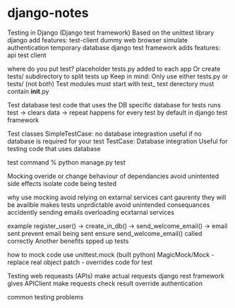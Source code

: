 # django-notes
Testing in Django (Django test framework)
Based on the unittest library
django add features:
test-client dummy web browser
simulate authentication
temporary database
django test framework adds features:
api test client

where do you put test?
placeholder tests.py added to each app
Or create tests/ subdirectory to split tests up
Keep in mind:
Only use either tests.py or tests/ (not both)
Test modules must start with test_
test derectory must contain __init__.py

Test database
test code that uses the DB
specific database for tests
runs test -> clears data -> repeat
happens for every test by default in django test framework

Test classes
SimpleTestCase:
no database integrastion
useful if no database is required for your test
TestCase:
Database integration
Useful for testing code that uses database

test command
% python manage.py test

Mocking
overide or change behaviour of dependancies
avoid unintented side effects
isolate code being tested

why use mocking
avoid relying on extarnal services
cant gaurenty they will be availble
makes tests unprdictable
avoid unintended consequances
accidently sending emails
overloading ecxtarnal services

example
register_user() -> create_in_db() -> send_welcome_email() -> email sent
prevent email being sent 
ensure send_welcome_email() called correctly
Another benefits
spped up tests

how to mock code
use unittest.mock (built python)
MagicMock/Mock - replace real object
patch - overrides code for test

Testing web requeasts (APIs)
make actual requests
django rest framework gives APIClient
make requests
check result
override authentication

common testing problems



